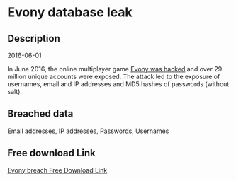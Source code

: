 # Evony database leak

## Description

2016-06-01

In June 2016, the online multiplayer game <a href="http://securityaffairs.co/wordpress/52260/data-breach/evony-data-breach.html" target="_blank" rel="noopener">Evony was hacked</a> and over 29 million unique accounts were exposed. The attack led to the exposure of usernames, email and IP addresses and MD5 hashes of passwords (without salt).

## Breached data

Email addresses, IP addresses, Passwords, Usernames

## Free download Link

[Evony breach Free Download Link](https://tinyurl.com/2b2k277t)